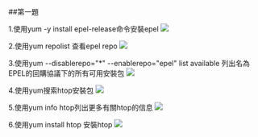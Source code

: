 ##第一題

1.使用yum -y install epel-release命令安裝epel
![](https://i.imgur.com/qgBANG0.png)

2.使用yum repolist 查看epel repo
![](https://i.imgur.com/hPJTEIY.png)

3.使用yum --disablerepo="*" --enablerepo="epel" list available 列出名為EPEL的回購協議下的所有可用安裝包
![](https://i.imgur.com/9CzPNUp.png)

4.使用yum搜索htop安裝包
![](https://i.imgur.com/lB3yAIx.png)

5.使用yum info htop列出更多有關htop的信息
![](https://i.imgur.com/U4IRKd2.png)

6.使用yum install htop 安裝htop
![](https://i.imgur.com/OxoKJeX.png)

